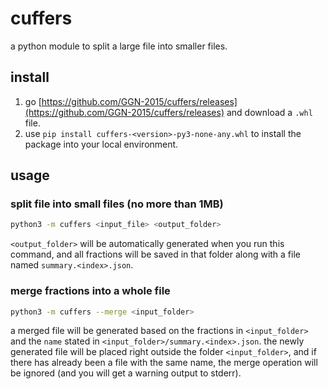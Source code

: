 # cuffers
a python module to split a large file into smaller files.

## install
1. go [https://github.com/GGN-2015/cuffers/releases](https://github.com/GGN-2015/cuffers/releases) and download a `.whl` file.
2. use `pip install cuffers-<version>-py3-none-any.whl` to install the package into your local environment.

## usage

### split file into small files (no more than 1MB)
```bash
python3 -m cuffers <input_file> <output_folder>
```
`<output_folder>` will be automatically generated when you run this command, and all fractions will be saved in that folder along with a file named `summary.<index>.json`.

### merge fractions into a whole file
```bash
python3 -m cuffers --merge <input_folder>
```
a merged file will be generated based on the fractions in `<input_folder>` and the `name` stated in `<input_folder>/summary.<index>.json`. the newly generated file will be placed right outside the folder `<input_folder>`, and if there has already been a file with the same name, the merge operation will be ignored (and you will get a warning output to stderr).
